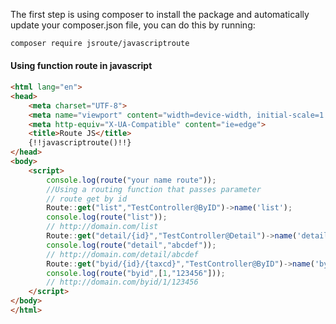 The first step is using composer to install the package and automatically update your composer.json file, you can do this by running:
```bash 
composer require jsroute/javascriptroute 
```
#### Using function route in javascript
```html <!DOCTYPE html>
<html lang="en">
<head>
    <meta charset="UTF-8">
    <meta name="viewport" content="width=device-width, initial-scale=1.0">
    <meta http-equiv="X-UA-Compatible" content="ie=edge">
    <title>Route JS</title>
    {!!javascriptroute()!!}
</head>
<body>
    <script>
        console.log(route("your name route"));
        //Using a routing function that passes parameter
        // route get by id 
        Route::get("list","TestController@ByID")->name('list');
        console.log(route("list"));
        // http://domain.com/list
        Route::get("detail/{id}","TestController@Detail")->name('detail');
        console.log(route("detail","abcdef"));
        // http://domain.com/detail/abcdef
        Route::get("byid/{id}/{taxcd}","TestController@ByID")->name('byid');
        console.log(route("byid",[1,"123456"]));
        // http://domain.com/byid/1/123456
    </script>
</body>
</html>
```



